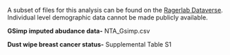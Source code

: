 A subset of files for this analysis can be found on the [Ragerlab Dataverse](https://dataverse.unc.edu/dataverse/ragerlab). Individual level demographic data cannot be made publicly available. 

**GSimp imputed abudance data-** NTA_Gsimp.csv 

**Dust wipe breast cancer status-** Supplemental Table S1


